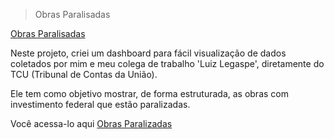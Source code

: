 > Obras Paralisadas

[Obras Paralisadas](https://drive.google.com/file/d/1KeEPNbrVsb5GDllsRLj_X7qd5HD5eVYD/view?usp=sharing)

Neste projeto, criei um dashboard para fácil visualização de dados coletados por mim e meu colega de trabalho 'Luiz Legaspe', diretamente do TCU (Tribunal de Contas da União).

Ele tem como objetivo mostrar, de forma estruturada, as obras com investimento federal que estão paralizadas.

Você acessa-lo aqui [Obras Paralizadas](https://datastudio.google.com/reporting/4269985a-f7ba-4641-a663-4bf569c8fdf5)
